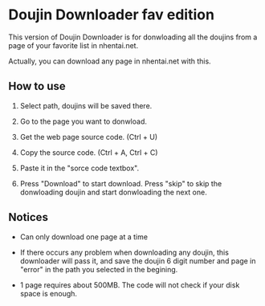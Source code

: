 # Doujin Downloader fav edition

This version of Doujin Downloader is for donwloading all the doujins from a page of your favorite list in nhentai.net.

Actually, you can download any page in nhentai.net with this.

## How to use

1. Select path, doujins will be saved there.

2. Go to the page you want to donwload.

3. Get the web page source code. (Ctrl + U)

4. Copy the source code. (Ctrl + A, Ctrl + C)

5. Paste it in the "sorce code textbox".

6. Press "Download" to start download. Press "skip" to skip the donwloading doujin and start donwloading the next one.

## Notices

- Can only download one page at a time

- If there occurs any problem when downloading any doujin, this downloader will pass it, 
and save the doujin 6 digit number and page in "error" in the path you selected in the begining.

- 1 page requires about 500MB. 
The code will not check if your disk space is enough.
